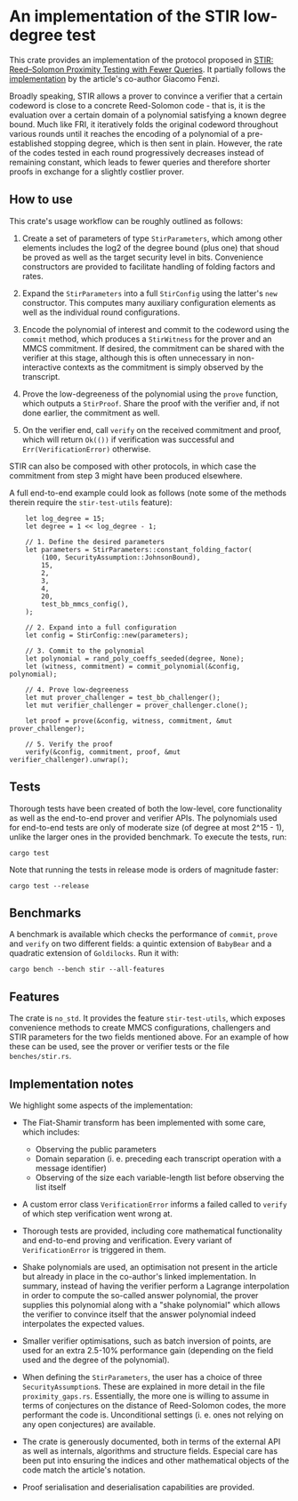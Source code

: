 
# An implementation of the STIR low-degree test

This crate provides an implementation of the protocol proposed in [STIR: Reed–Solomon Proximity Testing with Fewer Queries](https://eprint.iacr.org/2024/390). It partially follows the [implementation](https://github.com/WizardOfMenlo/stir) by the article's co-author Giacomo Fenzi.

Broadly speaking, STIR allows a prover to convince a verifier that a certain codeword is close to a concrete Reed-Solomon code - that is, it is the evaluation over a certain domain of a polynomial satisfying a known degree bound. Much like FRI, it iteratively folds the original codeword throughout various rounds until it reaches the encoding of a polynomial of a pre-established stopping degree, which is then sent in plain. However, the rate of the codes tested in each round progressively decreases instead of remaining constant, which leads to fewer queries and therefore shorter proofs in exchange for a slightly costlier prover.

## How to use

This crate's usage workflow can be roughly outlined as follows:

 1. Create a set of parameters of type `StirParameters`, which among other elements includes the log2 of the degree bound (plus one) that shoud be proved as well as the target security level in bits. Convenience constructors are provided to facilitate handling of folding factors and rates.

 2. Expand the `StirParameters` into a full `StirConfig` using the latter's `new` constructor. This computes many auxiliary configuration elements as well as the individual round configurations.
 
 3. Encode the polynomial of interest and commit to the codeword using the `commit` method, which produces a `StirWitness` for the prover and an MMCS commitment. If desired,  the commitment can be shared with the verifier at this stage, although this is often unnecessary in non-interactive contexts as the commitment is simply observed by the transcript.

 4. Prove the low-degreeness of the polynomial using the `prove` function, which outputs a `StirProof`. Share the proof with the verifier and, if not done earlier, the commitment as well.

 5. On the verifier end, call `verify` on the received commitment and proof, which will return `Ok(())` if verification was successful and `Err(VerificationError)` otherwise.

STIR can also be composed with other protocols, in which case the commitment from step 3 might have been produced elsewhere.

A full end-to-end example could look as follows (note some of the methods therein require the `stir-test-utils` feature):
```
    let log_degree = 15;
    let degree = 1 << log_degree - 1;

    // 1. Define the desired parameters
    let parameters = StirParameters::constant_folding_factor(
        (100, SecurityAssumption::JohnsonBound),
        15,
        2,
        3,
        4,
        20,
        test_bb_mmcs_config(),
    );

    // 2. Expand into a full configuration
    let config = StirConfig::new(parameters);

    // 3. Commit to the polynomial
    let polynomial = rand_poly_coeffs_seeded(degree, None);
    let (witness, commitment) = commit_polynomial(&config, polynomial);

    // 4. Prove low-degreeness    
    let mut prover_challenger = test_bb_challenger();
    let mut verifier_challenger = prover_challenger.clone();

    let proof = prove(&config, witness, commitment, &mut prover_challenger);

    // 5. Verify the proof
    verify(&config, commitment, proof, &mut verifier_challenger).unwrap();
```

## Tests

Thorough tests have been created of both the low-level, core functionality as well as the end-to-end prover and verifier APIs. The polynomials used for end-to-end tests are only of moderate size (of degree at most 2^15 - 1), unlike the larger ones in the provided benchmark. To execute the tests, run:

```cargo test```

Note that running the tests in release mode is orders of magnitude faster:

```cargo test --release```

## Benchmarks

A benchmark is available which checks the performance of `commit`, `prove` and `verify` on two different fields: a quintic extension of `BabyBear` and a quadratic extension of `Goldilocks`. Run it with:

```cargo bench --bench stir --all-features```

## Features

The crate is `no_std`. It provides the feature `stir-test-utils`, which exposes convenience methods to create MMCS configurations, challengers and STIR parameters for the two fields mentioned above. For an example of how these can be used, see the prover or verifier tests or the file `benches/stir.rs`.

## Implementation notes

We highlight some aspects of the implementation:

 - The Fiat-Shamir transform has been implemented with some care, which includes:
    - Observing the public parameters
    - Domain separation (i. e. preceding each transcript operation with a message identifier)
    - Observing of the size each variable-length list before observing the list itself

 - A custom error class `VerificationError` informs a failed called to `verify` of which step verification went wrong at.

 - Thorough tests are provided, including core mathematical functionality and end-to-end proving and verification. Every variant of `VerificationError` is triggered in them.

 - Shake polynomials are used, an optimisation not present in the article but already in place in the co-author's linked implementation. In summary, instead of having the verifier perform a Lagrange interpolation in order to compute the so-called answer polynomial, the prover supplies this polynomial along with a "shake polynomial" which allows the verifier to convince itself that the answer polynomial indeed interpolates the expected values.
 
 - Smaller verifier optimisations, such as batch inversion of points, are used for an extra 2.5-10% performance gain (depending on the field used and the degree of the polynomial).

 - When defining the `StirParameters`, the user has a choice of three `SecurityAssumption`s. These are explained in more detail in the file `proximity_gaps.rs`. Essentially, the more one is willing to assume in terms of conjectures on the distance of Reed-Solomon codes, the more performant the code is. Unconditional settings (i. e. ones not relying on any open conjectures) are available.

 - The crate is generously documented, both in terms of the external API as well as internals, algorithms and structure fields. Especial care has been put into ensuring the indices and other mathematical objects of the code match the article's notation.
 
 - Proof serialisation and deserialisation capabilities are provided.

